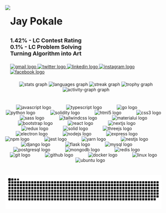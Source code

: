 <img align="left" height="270" src="https://avatars.githubusercontent.com/u/99467494?v=4"  />

###

<p style="align:left; font-size:xx-large; font-weight:bold">Jay Pokale</p>

###

<p style="align:left; font-size:large; font-weight:bold">1.42% - LC Contest Rating<br>0.1% - LC Problem Solving<br>Turning Algorithm into Art</p>

###

<div align="left">
  <a href="https://mail.google.com/mail/u/0/#inbox?compose=DmwnWrRsqQBNLGwlDJvgCwKcFPHfjmGgBPpktzTptCjpjQDLRkxJZrSCXCQrnmqsWHBFxGccgbgl" target="_blank">
    <img src="https://raw.githubusercontent.com/maurodesouza/profile-readme-generator/master/src/assets/icons/social/gmail/default.svg" width="64" height="40" alt="gmail logo"  />
  </a>
  <a href="https://twitter.com/JayPokale35" target="_blank">
    <img src="https://raw.githubusercontent.com/maurodesouza/profile-readme-generator/master/src/assets/icons/social/twitter/default.svg" width="64" height="40" alt="twitter logo"  />
  </a>
  <a href="https://linkedin.com/in/JayPokale" target="_blank">
    <img src="https://raw.githubusercontent.com/maurodesouza/profile-readme-generator/master/src/assets/icons/social/linkedin/default.svg" width="64" height="40" alt="linkedin logo"  />
  </a>
  <a href="https://instagram.com/jaypokale.dev/" target="_blank">
    <img src="https://raw.githubusercontent.com/maurodesouza/profile-readme-generator/master/src/assets/icons/social/instagram/default.svg" width="64" height="40" alt="instagram logo"  />
  </a>
  <a href="https://facebook.com/jay.pokale.35" target="_blank">
    <img src="https://raw.githubusercontent.com/maurodesouza/profile-readme-generator/master/src/assets/icons/social/facebook/default.svg" width="64" height="40" alt="facebook logo"  />
  </a>
</div>

###

<div align="center">
  <img src="https://github-readme-stats.vercel.app/api?username=jaypokale&hide_title=false&hide_rank=false&show_icons=true&include_all_commits=true&count_private=true&disable_animations=false&theme=dracula&locale=en&hide_border=false&order=1" height="150" alt="stats graph"  />
  <img src="https://github-readme-stats.vercel.app/api/top-langs?username=jaypokale&locale=en&hide_title=false&layout=compact&card_width=320&langs_count=5&theme=dracula&hide_border=false&order=2" height="150" alt="languages graph"  />
  <img src="https://streak-stats.demolab.com?user=jaypokale&locale=en&mode=daily&theme=dracula&hide_border=false&border_radius=5&order=3" height="150" alt="streak graph"  />
  <img src="https://github-profile-trophy.vercel.app?username=jaypokale&theme=dracula&column=-1&row=1&margin-w=8&margin-h=8&no-bg=false&no-frame=false&order=4" height="150" alt="trophy graph"  />
  <img src="https://github-readme-activity-graph.vercel.app/graph?username=jaypokale&radius=16&theme=react&area=true&order=5" height="300" alt="activity-graph graph"  />
</div>

###

<br clear="both">

<div align="center">
  <img src="https://skillicons.dev/icons?i=js" height="40" alt="javascript logo"  />
  <img width="40" />
  <img src="https://skillicons.dev/icons?i=ts" height="40" alt="typescript logo"  />
  <img width="40" />
  <img src="https://skillicons.dev/icons?i=go" height="40" alt="go logo"  />
  <img width="40" />
  <img src="https://skillicons.dev/icons?i=py" height="40" alt="python logo"  />
  <img width="40" />
  <img src="https://skillicons.dev/icons?i=solidity" height="40" alt="solidity logo"  />
  <img width="40" />
  <img src="https://cdn.jsdelivr.net/gh/devicons/devicon/icons/html5/html5-original.svg" height="40" alt="html5 logo"  />
  <img width="40" />
  <img src="https://cdn.jsdelivr.net/gh/devicons/devicon/icons/css3/css3-original.svg" height="40" alt="css3 logo"  />
  <img width="40" />
  <img src="https://skillicons.dev/icons?i=sass" height="40" alt="sass logo"  />
  <img width="40" />
  <img src="https://skillicons.dev/icons?i=tailwind" height="40" alt="tailwindcss logo"  />
  <img width="40" />
  <img src="https://skillicons.dev/icons?i=materialui" height="40" alt="materialui logo"  />
  <img width="40" />
  <img src="https://skillicons.dev/icons?i=bootstrap" height="40" alt="bootstrap logo"  />
  <img width="40" />
  <img src="https://skillicons.dev/icons?i=react" height="40" alt="react logo"  />
  <img width="40" />
  <img src="https://skillicons.dev/icons?i=nextjs" height="40" alt="nextjs logo"  />
  <img width="40" />
  <img src="https://skillicons.dev/icons?i=redux" height="40" alt="redux logo"  />
  <img width="40" />
  <img src="https://skillicons.dev/icons?i=solidjs" height="40" alt="solid logo"  />
  <img width="40" />
  <img src="https://skillicons.dev/icons?i=threejs" height="40" alt="threejs logo"  />
  <img width="40" />
  <img src="https://skillicons.dev/icons?i=electron" height="40" alt="electron logo"  />
  <img width="40" />
  <img src="https://skillicons.dev/icons?i=nodejs" height="40" alt="nodejs logo"  />
  <img width="40" />
  <img src="https://skillicons.dev/icons?i=express" height="40" alt="express logo"  />
  <img width="40" />
  <img src="https://cdn.jsdelivr.net/gh/devicons/devicon/icons/npm/npm-original-wordmark.svg" height="40" alt="npm logo"  />
  <img width="40" />
  <img src="https://skillicons.dev/icons?i=jest" height="40" alt="jest logo"  />
  <img width="40" />
  <img src="https://cdn.jsdelivr.net/gh/devicons/devicon/icons/yarn/yarn-original.svg" height="40" alt="yarn logo"  />
  <img width="40" />
  <img src="https://skillicons.dev/icons?i=nestjs" height="40" alt="nestjs logo"  />
  <img width="40" />
  <img src="https://skillicons.dev/icons?i=django" height="40" alt="django logo"  />
  <img width="40" />
  <img src="https://skillicons.dev/icons?i=flask" height="40" alt="flask logo"  />
  <img width="40" />
  <img src="https://skillicons.dev/icons?i=mysql" height="40" alt="mysql logo"  />
  <img width="40" />
  <img src="https://skillicons.dev/icons?i=postgres" height="40" alt="postgresql logo"  />
  <img width="40" />
  <img src="https://skillicons.dev/icons?i=mongodb" height="40" alt="mongodb logo"  />
  <img width="40" />
  <img src="https://skillicons.dev/icons?i=redis" height="40" alt="redis logo"  />
  <img width="40" />
  <img src="https://skillicons.dev/icons?i=git" height="40" alt="git logo"  />
  <img width="40" />
  <img src="https://skillicons.dev/icons?i=github" height="40" alt="github logo"  />
  <img width="40" />
  <img src="https://cdn.simpleicons.org/docker/2496ED" height="40" alt="docker logo"  />
  <img width="40" />
  <img src="https://skillicons.dev/icons?i=linux" height="40" alt="linux logo"  />
  <img width="40" />
  <img src="https://cdn.simpleicons.org/ubuntu/E95420" height="40" alt="ubuntu logo"  />
</div>

###

<br clear="both">

<img src="https://raw.githubusercontent.com/jaypokale/jaypokale/output/snake.svg" alt="Snake animation" />

###
